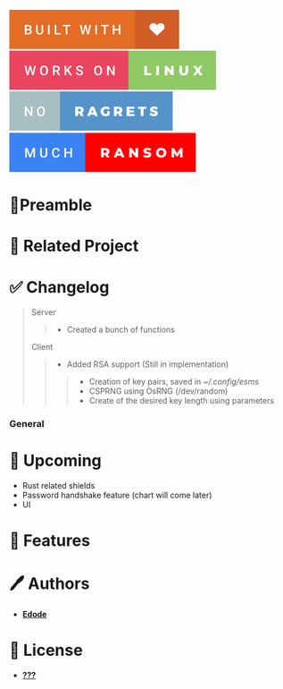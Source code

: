 ![built-with-love](img/built-with-love.svg?style=centerme)
![works-on-linux](img/works-on-linux.svg?style=centerme)
![no-ragrets](img/no-ragrets.svg?style=centerme)
![much-ransom](img/much-ransom.svg?style=centerme)

# 🚩Preamble

# 🔗 Related Project

# ✅ Changelog
> Server
>> - Created a bunch of functions
> 
> Client
>> - Added RSA support (Still in implementation)
>>> - Creation of key pairs, saved in *~/.config/esms*
>>> - CSPRNG using OsRNG (/dev/random)
>>> - Create of the desired key length using parameters
>> 
### General

# 📃 Upcoming
 - Rust related shields
 - Password handshake feature (chart will come later)
 - UI 
# 📍 Features

# 🖊 Authors
- **[Edode](https://www.github.com/lisandro-git)**

# 📜 License
- **[???](https://choosealicense.com/licenses/???)**
